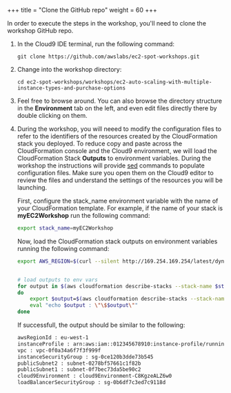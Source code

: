 +++
title = "Clone the GitHub repo"
weight = 60
+++

In order to execute the steps in the workshop, you'll need to clone the workshop GitHub repo.


1. In the Cloud9 IDE terminal, run the following command:

	```
	git clone https://github.com/awslabs/ec2-spot-workshops.git
	```
	
1. Change into the workshop directory:

	```
	cd ec2-spot-workshops/workshops/ec2-auto-scaling-with-multiple-instance-types-and-purchase-options
	```

1. Feel free to browse around. You can also browse the directory structure in the **Environment** tab on the left, and even edit files directly there by double clicking on them.

1. During the workshop, you will neeed to modify the configuration files to refer to the identifiers of the resources created by the CloudFormation stack you deployed. To reduce copy and paste across the CloudFormation console and the Cloud9 environment, we will load the CloudFormation Stack **Outputs** to environment variables. During the workshop the instructions will provide [sed](https://linux.die.net/man/1/sed) commands to populate configuration files. Make sure you open them on the Cloud9 editor to review the files and understand the settings of the resources you will be launching.
	
	First, configure the stack_name environment variable with the name of your CloudFormation template. For example, if the name of your stack is **myEC2Workshop** run the following command:
	```bash
	export stack_name=myEC2Workshop

	```

	Now, load the CloudFormation stack outputs on environment variables running the following command:
	```bash
	export AWS_REGION=$(curl --silent http://169.254.169.254/latest/dynamic/instance-identity/document | jq -r .region)
	

	# load outputs to env vars
	for output in $(aws cloudformation describe-stacks --stack-name $stack_name --query 'Stacks[].Outputs[].OutputKey' --output text)
	do
    	export $output=$(aws cloudformation describe-stacks --stack-name $stack_name --query 'Stacks[].Outputs[?OutputKey==`'$output'`].OutputValue' --output text)
    	eval "echo $output : \"\$$output\""
	done

	```

	If successfull, the output should be similar to the following:

	```bash
	awsRegionId : eu-west-1
	instanceProfile : arn:aws:iam::012345678910:instance-profile/running-workloads-at-scale-instanceProfile-1AWCE0JMHIRI4
	vpc : vpc-0f0a34a6f7f3f999f
	instanceSecurityGroup : sg-0ce120b3dde73b545
	publicSubnet2 : subnet-0278bf57661c1f82b
	publicSubnet1 : subnet-0f7bec73da5be90c2
	cloud9Environment : cloud9Environment-C8KgzeALZ6w0
	loadBalancerSecurityGroup : sg-0b6df7c3ed7c9118d
	```